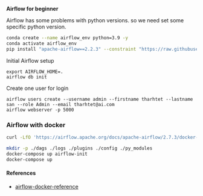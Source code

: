 
**Airflow for beginner**


Airflow has some problems with python versions. so we need set some specific python version.
```bash
conda create --name airflow_env python=3.9 -y
conda activate airflow_env
pip install "apache-airflow==2.2.3" --constraint "https://raw.githubusercontent.com/apache/airflow/constraints-2.2.3/constraints-no-providers-3.9.txt"

```

Initial Airflow setup
```
export AIRFLOW_HOME=.
airflow db init
```

Create one user for login
```
airflow users create --username admin --firstname tharhtet --lastname san --role Admin --email tharhtet@ai.com
airflow webserver -p 5000 

```


### Airflow with docker
```bash
curl -LfO 'https://airflow.apache.org/docs/apache-airflow/2.7.3/docker-compose.yaml'

mkdir -p ./dags ./logs ./plugins ./config ./py_modules
docker-compose up airflow-init
docker-compose up
```

#### References
- [airflow-docker-reference](https://github.com/coder2j/airflow-docker/blob/main/docker-compose.yaml)


